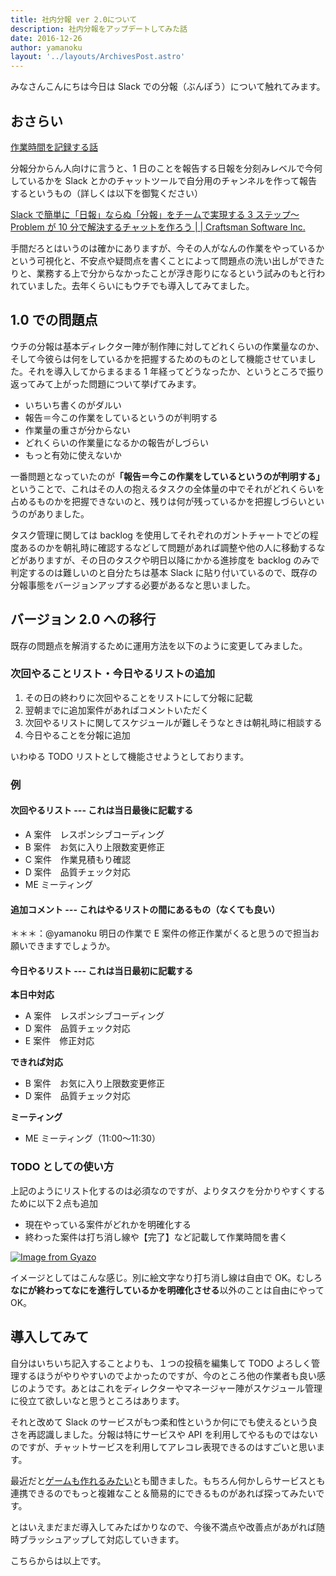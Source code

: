 ```yaml
---
title: 社内分報 ver 2.0について
description: 社内分報をアップデートしてみた話
date: 2016-12-26
author: yamanoku
layout: '../layouts/ArchivesPost.astro'
---
```


みなさんこんにちは今日は Slack での分報（ぶんぽう）について触れてみます。

## おさらい

[作業時間を記録する話](http://yamanoku.hatenablog.com/entry/2015/11/30/182731)

分報分からん人向けに言うと、1 日のことを報告する日報を分刻みレベルで今何しているかを Slack とかのチャットツールで自分用のチャンネルを作って報告するというもの（詳しくは以下を御覧ください）

[Slack で簡単に「日報」ならぬ「分報」をチームで実現する 3 ステップ〜Problem が 10 分で解決するチャットを作ろう | | Craftsman Software Inc.](http://c16e.com/1511101558/)

手間だろとはいうのは確かにありますが、今その人がなんの作業をやっているかという可視化と、不安点や疑問点を書くことによって問題点の洗い出しができたりと、業務する上で分からなかったことが浮き彫りになるという試みのもと行われていました。去年くらいにもウチでも導入してみてました。

## 1.0 での問題点

ウチの分報は基本ディレクター陣が制作陣に対してどれくらいの作業量なのか、そして今彼らは何をしているかを把握するためのものとして機能させていました。それを導入してからまるまる 1 年経ってどうなったか、というところで振り返ってみて上がった問題について挙げてみます。

- いちいち書くのがダルい
- 報告＝今この作業をしているというのが判明する
- 作業量の重さが分からない
- どれくらいの作業量になるかの報告がしづらい
- もっと有効に使えないか

一番問題となっていたのが<b>「報告＝今この作業をしているというのが判明する」</b>ということで、これはその人の抱えるタスクの全体量の中でそれがどれくらいを占めるものかを把握できないのと、残りは何が残っているかを把握しづらいというのがありました。

タスク管理に関しては backlog を使用してそれぞれのガントチャートでどの程度あるのかを朝礼時に確認するなどして問題があれば調整や他の人に移動するなどがありますが、その日のタスクや明日以降にかかる進捗度を backlog のみで判定するのは難しいのと自分たちは基本 Slack に貼り付いているので、既存の分報事態をバージョンアップする必要があるなと思いました。

## バージョン 2.0 への移行

既存の問題点を解消するために運用方法を以下のように変更してみました。

### 次回やることリスト・今日やるリストの追加

1. その日の終わりに次回やることをリストにして分報に記載
2. 翌朝までに追加案件があればコメントいただく
3. 次回やるリストに関してスケジュールが難しそうなときは朝礼時に相談する
4. 今日やることを分報に追加

いわゆる TODO リストとして機能させようとしております。

### 例

#### 次回やるリスト --- これは当日最後に記載する

- A 案件　レスポンシブコーディング
- B 案件　お気に入り上限数変更修正
- C 案件　作業見積もり確認
- D 案件　品質チェック対応
- ME ミーティング

#### 追加コメント --- これはやるリストの間にあるもの（なくても良い）

＊＊＊：@yamanoku 明日の作業で E 案件の修正作業がくると思うので担当お願いできますでしょうか。

#### 今日やるリスト --- これは当日最初に記載する

<b>本日中対応</b>

- A 案件　レスポンシブコーディング
- D 案件　品質チェック対応
- E 案件　修正対応

<b>できれば対応</b>

- B 案件　お気に入り上限数変更修正
- D 案件　品質チェック対応

<b>ミーティング</b>

- ME ミーティング（11:00〜11:30）

### TODO としての使い方

上記のようにリスト化するのは必須なのですが、よりタスクを分かりやすくするために以下２点も追加

- 現在やっている案件がどれかを明確化する
- 終わった案件は打ち消し線や【完了】など記載して作業時間を書く

[![Image from Gyazo](https://i.gyazo.com/ead560ba4a9a0bcab8a52b442a138217.png)](https://gyazo.com/ead560ba4a9a0bcab8a52b442a138217)

イメージとしてはこんな感じ。別に絵文字なり打ち消し線は自由で OK。むしろ<b>なにが終わってなにを進行しているかを明確化させる</b>以外のことは自由にやって OK。

## 導入してみて

自分はいちいち記入することよりも、１つの投稿を編集して TODO よろしく管理するほうがやりやすいのでよかったのですが、今のところ他の作業者も良い感じのようです。あとはこれをディレクターやマネージャー陣がスケジュール管理に役立て欲しいなと思うところはあります。

それと改めて Slack のサービスがもつ柔和性というか何にでも使えるという良さを再認識しました。分報は特にサービスや API を利用してやるものではないのですが、チャットサービスを利用してアレコレ表現できるのはすごいと思います。

最近だと[ゲームも作れるみたい](http://qiita.com/kouki_dan/items/4ae169950c7c11c19657)とも聞きました。もちろん何かしらサービスとも連携できるのでもっと複雑なこと＆簡易的にできるものがあれば探ってみたいです。

とはいえまだまだ導入してみたばかりなので、今後不満点や改善点があがれば随時ブラッシュアップして対応していきます。

こちらからは以上です。
